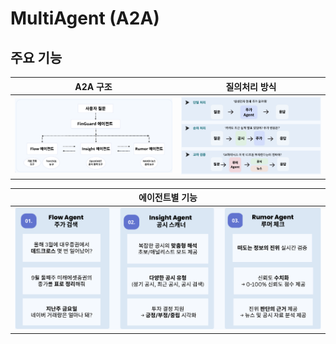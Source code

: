 # MultiAgent (A2A)


## 주요 기능

| A2A 구조 | 질의처리 방식 |
|---|---|
| ![Home](src/A2A구조.png) | ![Match](src/질의처리방식.png) |


|에이전트별 기능|
|---|
| ![Home](src/각에이전트.png) |